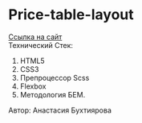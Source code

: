 # Price-table-layout #
[Ссылка на сайт](https://stacybukhtiyarova.github.io/Price-table-project/)  
Технический Стек: 
1. HTML5
2. CSS3
3. Препроцессор Scss
4. Flexbox
5. Методология БЕМ.

Автор:
Анастасия Бухтиярова